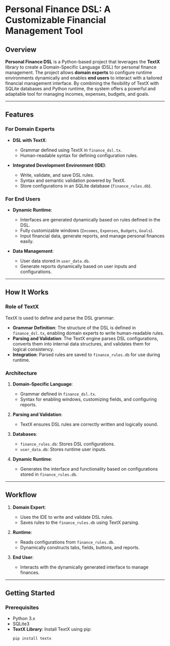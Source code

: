 # Personal Finance DSL: A Customizable Financial Management Tool

## Overview

**Personal Finance DSL** is a Python-based project that leverages the **TextX** library to create a Domain-Specific Language (DSL) for personal finance management. 
The project allows **domain experts** to configure runtime environments dynamically and enables **end users** to interact with a tailored financial management interface. 
By combining the flexibility of TextX with SQLite databases and Python runtime, the system offers a powerful and adaptable tool for managing incomes, expenses, budgets, and goals.

---

## Features

### For Domain Experts
- **DSL with TextX**:
  - Grammar defined using TextX in `finance_dsl.tx`.
  - Human-readable syntax for defining configuration rules.

- **Integrated Development Environment (IDE)**:
  - Write, validate, and save DSL rules.
  - Syntax and semantic validation powered by TextX.
  - Store configurations in an SQLite database (`finance_rules.db`).

### For End Users
- **Dynamic Runtime**:
  - Interfaces are generated dynamically based on rules defined in the DSL.
  - Fully customizable windows (`Incomes`, `Expenses`, `Budgets`, `Goals`).
  - Input financial data, generate reports, and manage personal finances easily.

- **Data Management**:
  - User data stored in `user_data.db`.
  - Generate reports dynamically based on user inputs and configurations.

---

## How It Works

### Role of TextX
TextX is used to define and parse the DSL grammar:
- **Grammar Definition**: The structure of the DSL is defined in `finance_dsl.tx`, enabling domain experts to write human-readable rules.
- **Parsing and Validation**: The TextX engine parses DSL configurations, converts them into internal data structures, and validates them for logical consistency.
- **Integration**: Parsed rules are saved to `finance_rules.db` for use during runtime.

### Architecture
1. **Domain-Specific Language**:
   - Grammar defined in `finance_dsl.tx`.
   - Syntax for enabling windows, customizing fields, and configuring reports.

2. **Parsing and Validation**:
   - TextX ensures DSL rules are correctly written and logically sound.

3. **Databases**:
   - `finance_rules.db`: Stores DSL configurations.
   - `user_data.db`: Stores runtime user inputs.

4. **Dynamic Runtime**:
   - Generates the interface and functionality based on configurations stored in `finance_rules.db`.

---

## Workflow

1. **Domain Expert**:
   - Uses the IDE to write and validate DSL rules.
   - Saves rules to the `finance_rules.db` using TextX parsing.

2. **Runtime**:
   - Reads configurations from `finance_rules.db`.
   - Dynamically constructs tabs, fields, buttons, and reports.

3. **End User**:
   - Interacts with the dynamically generated interface to manage finances.

---

## Getting Started

### Prerequisites
- Python 3.x
- SQLite3
- **TextX Library**:
  Install TextX using pip:
  ```bash
  pip install textx
